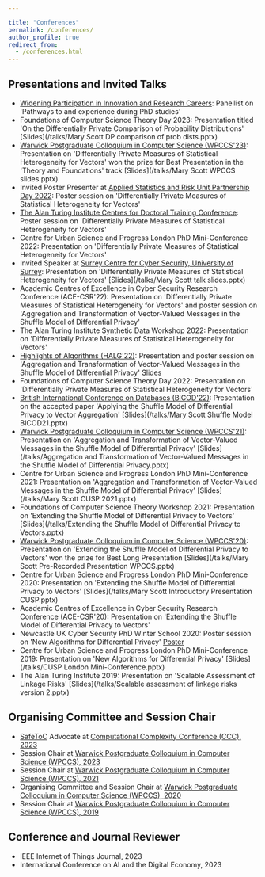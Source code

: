 ```yaml
---

title: "Conferences"
permalink: /conferences/
author_profile: true
redirect_from: 
  - /conferences.html
---
```


Presentations and Invited Talks
------

* [Widening Participation in Innovation and Research Careers](https://warwick.ac.uk/fac/sci/statistics/postgrad/research/wideningparticipation/): Panellist on 'Pathways to and experience during PhD studies'
* Foundations of Computer Science Theory Day 2023: Presentation titled 'On the Differentially Private Comparison of Probability Distributions' [Slides](/talks/Mary Scott DP comparison of prob dists.pptx)
* [Warwick Postgraduate Colloquium in Computer Science (WPCCS'23)](https://warwick.ac.uk/fac/sci/dcs/research/wpccs/wpccs23/): Presentation on 'Differentially Private Measures of Statistical Heterogeneity for Vectors' won the prize for Best Presentation in the 'Theory and Foundations' track [Slides](/talks/Mary Scott WPCCS slides.pptx)
* Invited Poster Presenter at [Applied Statistics and Risk Unit Partnership Day 2022](https://warwick.ac.uk/fac/sci/statistics/asru/registration-page-2022n/): Poster session on 'Differentially Private Measures of Statistical Heterogeneity for Vectors'
* [The Alan Turing Institute Centres for Doctoral Training Conference](https://www.eventsforce.net/turingevents/frontend/reg/thome.csp?pageID=78543&eventID=226&traceRedir=2): Poster session on 'Differentially Private Measures of Statistical Heterogeneity for Vectors'
* Centre for Urban Science and Progress London PhD Mini-Conference 2022: Presentation on 'Differentially Private Measures of Statistical Heterogeneity for Vectors'
* Invited Speaker at [Surrey Centre for Cyber Security, University of Surrey](https://www.surrey.ac.uk/surrey-centre-cyber-security): Presentation on 'Differentially Private Measures of Statistical Heterogeneity for Vectors' [Slides](/talks/Mary Scott talk slides.pptx)
* Academic Centres of Excellence in Cyber Security Research Conference (ACE-CSR'22): Presentation on 'Differentially Private Measures of Statistical Heterogeneity for Vectors' and poster session on 'Aggregation and Transformation of Vector-Valued Messages in the Shuffle Model of Differential Privacy'
* The Alan Turing Institute Synthetic Data Workshop 2022: Presentation on 'Differentially Private Measures of Statistical Heterogeneity for Vectors'
* [Highlights of Algorithms (HALG'22)](https://www.lse.ac.uk/HALG-2022): Presentation and poster session on 'Aggregation and Transformation of Vector-Valued Messages in the Shuffle Model of Differential Privacy' [Slides](/talks/Scott_Fri.pptx)
* Foundations of Computer Science Theory Day 2022: Presentation on 'Differentially Private Measures of Statistical Heterogeneity for Vectors'
* [British International Conference on Databases (BICOD'22)](https://www.bicod.uk/): Presentation on the accepted paper 'Applying the Shuffle Model of Differential Privacy to Vector Aggregation' [Slides](/talks/Mary Scott Shuffle Model BICOD21.pptx)
* [Warwick Postgraduate Colloquium in Computer Science (WPCCS'21)](https://warwick.ac.uk/fac/sci/dcs/research/wpccs/wpccs21/): Presentation on 'Aggregation and Transformation of Vector-Valued Messages in the Shuffle Model of Differential Privacy' [Slides](/talks/Aggregation and Transformation of Vector-Valued Messages in the Shuffle Model of Differential Privacy.pptx)
* Centre for Urban Science and Progress London PhD Mini-Conference 2021: Presentation on 'Aggregation and Transformation of Vector-Valued Messages in the Shuffle Model of Differential Privacy' [Slides](/talks/Mary Scott CUSP 2021.pptx)
* Foundations of Computer Science Theory Workshop 2021: Presentation on 'Extending the Shuffle Model of Differential Privacy to Vectors' [Slides](/talks/Extending the Shuffle Model of Differential Privacy to Vectors.pptx)
* [Warwick Postgraduate Colloquium in Computer Science (WPCCS'20)](https://warwick.ac.uk/fac/sci/dcs/research/wpccs/wpccs20/): Presentation on 'Extending the Shuffle Model of Differential Privacy to Vectors' won the prize for Best Long Presentation [Slides](/talks/Mary Scott Pre-Recorded Presentation WPCCS.pptx)
* Centre for Urban Science and Progress London PhD Mini-Conference 2020: Presentation on 'Extending the Shuffle Model of Differential Privacy to Vectors' [Slides](/talks/Mary Scott Introductory Presentation CUSP.pptx)
* Academic Centres of Excellence in Cyber Security Research Conference (ACE-CSR'20): Presentation on 'Extending the Shuffle Model of Differential Privacy to Vectors'
* Newcastle UK Cyber Security PhD Winter School 2020: Poster session on 'New Algorithms for Differential Privacy' [Poster](/talks/WISC_Poster.pdf)
* Centre for Urban Science and Progress London PhD Mini-Conference 2019: Presentation on 'New Algorithms for Differential Privacy' [Slides](/talks/CUSP London Mini-Conference.pptx)
* The Alan Turing Institute 2019: Presentation on 'Scalable Assessment of Linkage Risks' [Slides](/talks/Scalable assessment of linkage risks version 2.pptx)

Organising Committee and Session Chair
------

* [SafeToC](https://safetoc.org/) Advocate at [Computational Complexity Conference (CCC), 2023](https://computationalcomplexity.org/Archive/2023/fullsite/)
* Session Chair at [Warwick Postgraduate Colloquium in Computer Science (WPCCS), 2023](https://warwick.ac.uk/fac/sci/dcs/research/wpccs/wpccs23/)
* Session Chair at [Warwick Postgraduate Colloquium in Computer Science (WPCCS), 2021](https://warwick.ac.uk/fac/sci/dcs/research/wpccs/wpccs21/)
* Organising Committee and Session Chair at [Warwick Postgraduate Colloquium in Computer Science (WPCCS), 2020](https://warwick.ac.uk/fac/sci/dcs/research/wpccs/wpccs20/)
* Session Chair at [Warwick Postgraduate Colloquium in Computer Science (WPCCS), 2019](https://warwick.ac.uk/fac/sci/dcs/research/wpccs/wpccs19/)

Conference and Journal Reviewer
------

* IEEE Internet of Things Journal, 2023
* International Conference on AI and the Digital Economy, 2023
